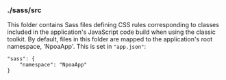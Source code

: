 ### ./sass/src

This folder contains Sass files defining CSS rules corresponding to classes
included in the application's JavaScript code build when using the classic toolkit.
By default, files in this folder are mapped to the application's root namespace, 'NpoaApp'.
This is set in `"app.json"`:

    "sass": {
        "namespace": "NpoaApp"
    }